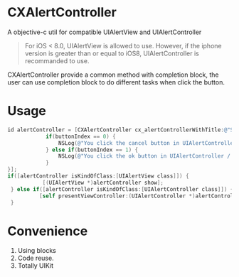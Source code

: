 





# CXAlertController

A objective-c util for compatible UIAlertView and UIAlertController

> For iOS < 8.0, UIAlertView is allowed to use. However, if the iphone version is greater than or equal to iOS8, UIAlertController is recommanded to use.

CXAlertController provide a common method with completion block, the user can use completion block to do different tasks when click the button.

# Usage

``` objective-c
id alertController = [CXAlertController cx_alertControllerWithTitle:@"Show in UIAlertController" withMessage:@"This is UIAlertController" withButtonTitlesArray:@[@"Cancel",@"Ok"]  withButtonStyleArray:@[@(UIAlertActionStyleCancel),@(UIAlertActionStyleDefault)] withCompletionBlock:^(NSUInteger buttonIndex) {
			if(buttonIndex == 0) {
			    NSLog(@"You click the cancel button in UIAlertController / UIAlertView");
			} else if(buttonIndex == 1) {
			    NSLog(@"You click the ok button in UIAlertController / UIAlertView");
			}
}];
if([alertController isKindOfClass:[UIAlertView class]]) {
           [(UIAlertView *)alertController show];
 } else if([alertController isKindOfClass:[UIAlertController class]]) {
          [self presentViewController:(UIAlertController *)alertController animated:YES completion:nil];    
 }
```

# Convenience

1. Using blocks 
2. Code reuse.
3. Totally UIKit